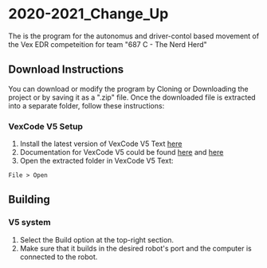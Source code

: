# 2020-2021_Change_Up
The is the program for the autonomus and driver-contol based movement of the Vex EDR competeition for team "687 C - The Nerd Herd"

## Download Instructions
You can download or modify the program by Cloning or Downloading the project or by saving it as a ".zip" file.
Once the downloaded file is extracted into a separate folder, follow these instructions:

### VexCode V5 Setup
1. Install the latest version of VexCode V5 Text [here](vexrobotics.com/vexcode-download)
2. Documentation for VexCode V5 could be found [here](https://help.vexcodingstudio.com/) and [here](https://api.vexcode.cloud/v5/html/index.html)
3. Open the extracted folder in VexCode V5 Text:
```
File > Open
```

## Building
### V5 system
1. Select the Build option at the top-right section. 
2. Make sure that it builds in the desired robot's port and the computer is connected to the robot.
